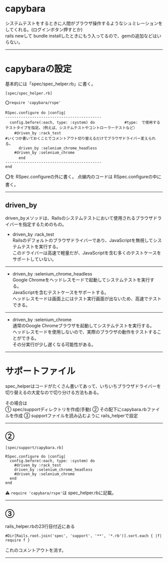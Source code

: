 # capybara
システムテストをするときに人間がブラウザ操作するようなシュミレーションをしてくれる。(ログインボタン押すとか)    
rails newして bundle installしたときにもう入ってるので、gemの追加などはいらない。
***

# capybaraの設定
基本的には「spec/spec_helper.rb」に書く。
~~~
[spec/spec_helper.rb]

⭕️require 'capybara/rspe'

RSpec.configure do |config|
-------------------------------------------
  config.before(:each, type: :system) do　　　　　　　　#type:　で使用するテストタイプを指定。（例えば、システムテストやコントローラーテストなど）
    #driven_by :rack_test　　　　　　　　　　　　　　　　　　　　　　　　　　　　　　　　　　　　　　#いくつか書いておくことでコメントアウト切り替えるだけでブラウザドライバー変えられる。
      driven_by :selenium_chrome_headless
    #driven_by :selenium_chrome
　　　 end
-------------------------------------------
end
~~~
⭕️を RSpec.configureの外に書く。
点線内のコードは RSpec.configureの中に書く。
***

## driven_by
driven_byメソッドは、Railsのシステムテストにおいて使用されるブラウザドライバーを指定するためのもの。
    
- driven_by :rack_test    
Railsのデフォルトのブラウザドライバーであり、JavaScriptを無視してシステムテストを実行する。    
このドライバーは高速で軽量だが、JavaScriptを含む多くのテストケースをサポートしていない。    
***

- driven_by :selenium_chrome_headless    
Google Chromeをヘッドレスモードで起動してシステムテストを実行する。    
JavaScriptを含むテストケースをサポートする。    
ヘッドレスモードは画面上にはテスト実行画面が出ないため、高速でテストできる。
***

- driven_by :selenium_chrome    
通常のGoogle Chromeブラウザを起動してシステムテストを実行する。    
ヘッドレスモードを使用しないので、実際のブラウザの動作をテストすることができる。    
その分実行が少し遅くなる可能性がある。
***

# サポートファイル
spec_helperはコードがたくさん書いてあって、いちいちブラウザドライバーを切り替えるの大変なので切り分ける方法もある。    
    
その場合は    
① spec/supportディレクトリを作成(手動)
② その配下にcapybara.rbファイルを作成
③ supportファイルを読み込むように rails_helperで設定
***

## ②
~~~
[spec/support/capybara.rb]

RSpec.configure do |config|
  config.before(:each, type: :system) do
    #driven_by :rack_test
    driven_by :selenium_chrome_headless
    #driven_by :selenium_chrome
  end
end
~~~
⚠️ `require 'capybara/rspe'`は spec_helper.rbに記載。    
***

## ③
rails_helper.rbの23行目付近にある
~~~
#Dir[Rails.root.join('spec', 'support', '**', '*.rb')].sort.each { |f| require f }
~~~
これのコメントアウトを消す。
***

